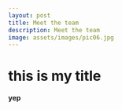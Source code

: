 ```yaml
---
layout: post
title: Meet the team
description: Meet the team
image: assets/images/pic06.jpg
---
```

# this is my title
**yep**
